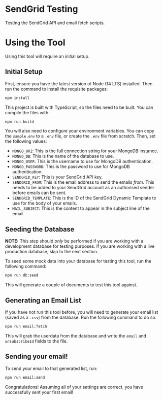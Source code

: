# SendGrid Testing

Testing the SendGrid API and email fetch scripts.

# Using the Tool

Using this tool will require an initial setup.

## Initial Setup

First, ensure you have the latest version of Node (14 LTS) installed. Then run the command to install the requisite packages:

```bash
npm install
```

This project is built with TypeScript, so the files need to be built. You can compile the files with:

```bash
npm run build
```

You will also need to configure your environment variables. You can copy the `sample.env` to a `.env` file, or create the `.env` file from scratch. Then, set the following values:

- `MONGO_URI`: This is the full connection string for your MongoDB instance.
- `MONGO_DB`: This is the name of the database to use.
- `MONGO_USER`: This is the username to use for MongoDB authentication.
- `MONGO_PASSWORD`: This is the password to use for MongoDB authentication.
- `SENDGRID_KEY`: This is your SendGrid API key.
- `SENDGRID_FROM`: This is the email address to send the emails *from*. This needs to be added to your SendGrid account as an authorised sender before emails can be sent.
- `SENDGRID_TEMPLATE`: This is the ID of the SendGrid Dynamic Template to use for the body of your emails.
- `MAIL_SUBJECT`: This is the content to appear in the subject line of the email.

## Seeding the Database

**NOTE:** This step should *only* be performed if you are working with a development database for testing purposes. If you are working with a live production database, skip to the next section.

To seed some mock data into your database for testing this tool, run the following command:

```bash
npm run db:seed
```

This will generate a couple of documents to test this tool against.

## Generating an Email List

If you have not run this tool before, you will need to generate your email list (saved as a `.csv`) from the database. Run the following command to do so:

```bash
npm run email:fetch
```

This will grab the userdata from the database and write the `email` and `unsubscribeId` fields to the file.

## Sending your email!

To send your email to that generated list, run:

```bash
npm run email:send
```

Congratulations! Assuming all of your settings are correct, you have successfully sent your first email!